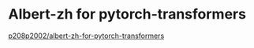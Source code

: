 # Albert-zh for pytorch-transformers
[p208p2002/albert-zh-for-pytorch-transformers](https://github.com/p208p2002/albert-zh-for-pytorch-transformers)